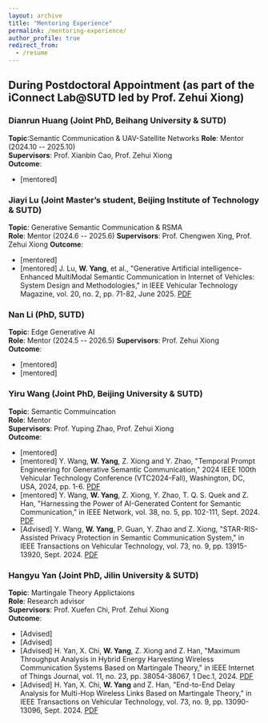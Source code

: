 ```yaml
---
layout: archive
title: "Mentoring Experience"
permalink: /mentoring-experience/
author_profile: true
redirect_from:
  - /resume
---
```


## **During Postdoctoral Appointment** (as part of the iConnect Lab@SUTD led by Prof. Zehui Xiong)

### **Dianrun Huang** (Joint PhD, Beihang University & SUTD)  
**Topic**:Semantic Communication & UAV-Satellite Networks 
**Role**: Mentor (2024.10 -- 2025.10)  
**Supervisors**: Prof. Xianbin Cao, Prof. Zehui Xiong  
**Outcome**:
- [mentored]

### **Jiayi Lu** (Joint Master’s student, Beijing Institute of Technology & SUTD)  
**Topic**: Generative Semantic Communication & RSMA  
**Role**: Mentor (2024.6 -- 2025.6) 
**Supervisors**: Prof. Chengwen Xing, Prof. Zehui Xiong 
**Outcome**: 
- [mentored]
- [mentored] J. Lu, **W. Yang**, et al., "Generative Artificial intelligence-Enhanced MultiModal Semantic Communication in Internet of Vehicles: System Design and Methodologies," in IEEE Vehicular Technology Magazine, vol. 20, no. 2, pp. 71-82, June 2025. [PDF](https://ieeexplore.ieee.org/stamp/stamp.jsp?tp=&arnumber=10934748)



### **Nan Li** (PhD, SUTD)  
**Topic**: Edge Generative AI  
**Role**: Mentor (2024.5 -- 2026.5) 
**Supervisors**: Prof. Zehui Xiong  
**Outcome**:
- [mentored]
- [mentored]

### **Yiru Wang** (Joint PhD, Beijing University & SUTD)  
**Topic**: Semantic Commuincation  
**Role**: Mentor  
**Supervisors**: Prof. Yuping Zhao, Prof. Zehui Xiong  
**Outcome**:
- [mentored]
- [mentored] Y. Wang, **W. Yang**, Z. Xiong and Y. Zhao, "Temporal Prompt Engineering for Generative Semantic Communication," 2024 IEEE 100th Vehicular Technology Conference (VTC2024-Fall), Washington, DC, USA, 2024, pp. 1-6. [PDF](https://ieeexplore.ieee.org/stamp/stamp.jsp?tp=&arnumber=10757628)
- [mentored] Y. Wang, **W. Yang**, Z. Xiong, Y. Zhao, T. Q. S. Quek and Z. Han, "Harnessing the Power of AI-Generated Content for Semantic Communication," in IEEE Network, vol. 38, no. 5, pp. 102-111, Sept. 2024. [PDF](https://ieeexplore.ieee.org/stamp/stamp.jsp?tp=&arnumber=10577142)
- [Advised] Y. Wang, **W. Yang**, P. Guan, Y. Zhao and Z. Xiong, "STAR-RIS-Assisted Privacy Protection in Semantic Communication System," in IEEE Transactions on Vehicular Technology, vol. 73, no. 9, pp. 13915-13920, Sept. 2024. [PDF](https://ieeexplore.ieee.org/stamp/stamp.jsp?tp=&arnumber=10487897)

### **Hangyu Yan** (Joint PhD, Jilin University & SUTD)  
**Topic**: Martingale Theory Applictaions  
**Role**: Research advisor   
**Supervisors**: Prof. Xuefen Chi, Prof. Zehui Xiong  
**Outcome**: 
- [Advised]
- [Advised]
- [Advised] H. Yan, X. Chi, **W. Yang**, Z. Xiong and Z. Han, "Maximum Throughput Analysis in Hybrid Energy Harvesting Wireless Communication Systems Based on Martingale Theory," in IEEE Internet of Things Journal, vol. 11, no. 23, pp. 38054-38067, 1 Dec.1, 2024. [PDF](https://ieeexplore.ieee.org/stamp/stamp.jsp?tp=&arnumber=10634856)
- [Advised] H. Yan, X. Chi, **W. Yang** and Z. Han, "End-to-End Delay Analysis for Multi-Hop Wireless Links Based on Martingale Theory," in IEEE Transactions on Vehicular Technology, vol. 73, no. 9, pp. 13090-13096, Sept. 2024. [PDF](https://ieeexplore.ieee.org/stamp/stamp.jsp?tp=&arnumber=10502194)
